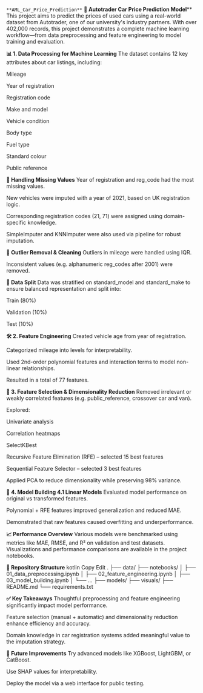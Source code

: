`**AML_Car_Price_Prediction**`
**🚗 Autotrader Car Price Prediction Model****
This project aims to predict the prices of used cars using a real-world dataset from Autotrader, one of our university's industry partners. With over 402,000 records, this project demonstrates a complete machine learning workflow—from data preprocessing and feature engineering to model training and evaluation.

**📊 1. Data Processing for Machine Learning**
The dataset contains 12 key attributes about car listings, including:

Mileage

Year of registration

Registration code

Make and model

Vehicle condition

Body type

Fuel type

Standard colour

Public reference

**🧹 Handling Missing Values**
Year of registration and reg_code had the most missing values.

New vehicles were imputed with a year of 2021, based on UK registration logic.

Corresponding registration codes (21, 71) were assigned using domain-specific knowledge.

SimpleImputer and KNNImputer were also used via pipeline for robust imputation.

**🚫 Outlier Removal & Cleaning**
Outliers in mileage were handled using IQR.

Inconsistent values (e.g. alphanumeric reg_codes after 2001) were removed.

**🧪 Data Split**
Data was stratified on standard_model and standard_make to ensure balanced representation and split into:

Train (80%)

Validation (10%)

Test (10%)

**🛠️ 2. Feature Engineering**
Created vehicle age from year of registration.

Categorized mileage into levels for interpretability.

Used 2nd-order polynomial features and interaction terms to model non-linear relationships.

Resulted in a total of 77 features.

**🧠 3. Feature Selection & Dimensionality Reduction**
Removed irrelevant or weakly correlated features (e.g. public_reference, crossover car and van).

Explored:

Univariate analysis

Correlation heatmaps

SelectKBest

Recursive Feature Elimination (RFE) – selected 15 best features

Sequential Feature Selector – selected 3 best features

Applied PCA to reduce dimensionality while preserving 98% variance.

**🤖 4. Model Building
4.1 Linear Models**
Evaluated model performance on original vs transformed features.

Polynomial + RFE features improved generalization and reduced MAE.

Demonstrated that raw features caused overfitting and underperformance.

**📈 Performance Overview**
Various models were benchmarked using metrics like MAE, RMSE, and R² on validation and test datasets.
Visualizations and performance comparisons are available in the project notebooks.

**📁 Repository Structure**
kotlin
Copy
Edit
.
├── data/
├── notebooks/
│   ├── 01_data_preprocessing.ipynb
│   ├── 02_feature_engineering.ipynb
│   ├── 03_model_building.ipynb
│   └── ...
├── models/
├── visuals/
├── README.md
└── requirements.txt

**✅ Key Takeaways**
Thoughtful preprocessing and feature engineering significantly impact model performance.

Feature selection (manual + automatic) and dimensionality reduction enhance efficiency and accuracy.

Domain knowledge in car registration systems added meaningful value to the imputation strategy.

**📌 Future Improvements**
Try advanced models like XGBoost, LightGBM, or CatBoost.

Use SHAP values for interpretability.

Deploy the model via a web interface for public testing.

